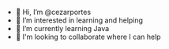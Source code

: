 - 👋 Hi, I’m @cezarportes
- 👀 I’m interested in learning and helping
- 🌱 I’m currently learning Java
- 💞️ I'm looking to collaborate where I can help


<!---
cezarportes/cezarportes is a ✨ special ✨ repository because its `README.md` (this file) appears on your GitHub profile.
You can click the Preview link to take a look at your changes.
--->
